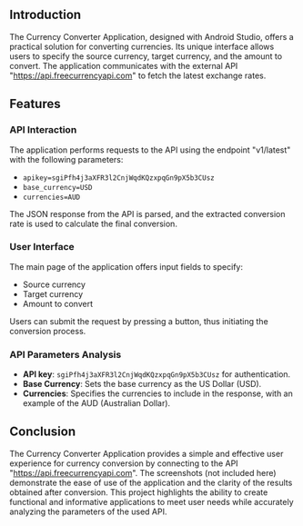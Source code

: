 ## Introduction

The Currency Converter Application, designed with Android Studio, offers a practical solution for converting currencies. Its unique interface allows users to specify the source currency, target currency, and the amount to convert. The application communicates with the external API "https://api.freecurrencyapi.com" to fetch the latest exchange rates.

## Features

### API Interaction

The application performs requests to the API using the endpoint "v1/latest" with the following parameters:
- `apikey=sgiPfh4j3aXFR3l2CnjWqdKQzxpqGn9pX5b3CUsz`
- `base_currency=USD`
- `currencies=AUD`

The JSON response from the API is parsed, and the extracted conversion rate is used to calculate the final conversion.

### User Interface

The main page of the application offers input fields to specify:
- Source currency
- Target currency
- Amount to convert

Users can submit the request by pressing a button, thus initiating the conversion process.

### API Parameters Analysis

- **API key**: `sgiPfh4j3aXFR3l2CnjWqdKQzxpqGn9pX5b3CUsz` for authentication.
- **Base Currency**: Sets the base currency as the US Dollar (USD).
- **Currencies**: Specifies the currencies to include in the response, with an example of the AUD (Australian Dollar).

## Conclusion

The Currency Converter Application provides a simple and effective user experience for currency conversion by connecting to the API "https://api.freecurrencyapi.com". The screenshots (not included here) demonstrate the ease of use of the application and the clarity of the results obtained after conversion. This project highlights the ability to create functional and informative applications to meet user needs while accurately analyzing the parameters of the used API.
